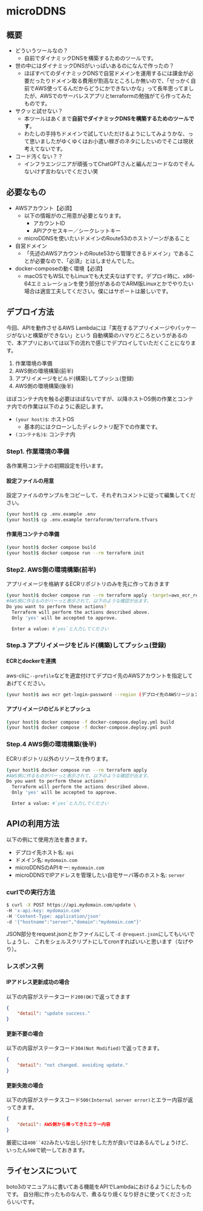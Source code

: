 # microDDNS
## 概要
- どういうツールなの？
  - 自前でダイナミックDNSを構築するためのツールです。
- 世の中にはダイナミックDNSがいっぱいあるのになんで作ったの？
  - ほぼすべてのダイナミックDNSで自営ドメインを運用するには課金が必要だったりドメイン取る費用が割高なところしか無いので、「せっかく自前でAWS使ってるんだからどうにかできないかな」って長年思ってましたが、AWSでのサーバレスアプリとterraformの勉強がてら作ってみたものです。
- サクッと試せない？
  - 本ツールはあくまで**自前でダイナミックDNSを構築するためのツールです**。
  - わたしの手持ちドメインで試していただけるようにしてみようかな、って思いましたがゆくゆくはお小遣い稼ぎのネタにしたいのでそこは現状考えてないです。
- コード汚くない？？
  - インフラエンジニアが頑張ってChatGPTさんと編んだコードなのでそんないけず言わないでください笑

## 必要なもの
 - AWSアカウント【必須】
   - 以下の情報がのご用意が必要となります。
     - アカウントID
     - APIアクセスキー／シークレットキー
   - microDDNSを使いたいドメインのRoute53のホストゾーンがあること
 - 自営ドメイン
   - 「先述のAWSアカウントのRoute53から管理できるドメイン」であることが必要なので、「必須」とはしませんでした。
 - docker-composeの動く環境【必須】
   - macOSでもWSLでもLinuxでも大丈夫なはずです。デプロイ時に、x86-64エミュレーションを使う部分があるのでARM版Linuxとかでやりたい場合は適宜工夫してください。僕にはサポートは厳しいです。

## デプロイ方法
今回、APIを動作させるAWS Lambdaには「実在するアプリイメージやパッケージがないと構築ができない」という
自動構築のハマりどころというがあるので、本アプリにおいては以下の流れで感じでデプロイしていただくことになります。
1. 作業環境の準備
1. AWS側の環境構築(前半)
1. アプリイメージをビルド(構築)してプッシュ(登録)
1. AWS側の環境構築(後半)

ほぼコンテナ内を触る必要はほぼないですが、以降ホストOS側の作業とコンテナ内での作業は以下のように表記します。

- `(your host)$`: ホストOS
  - 基本的にはクローンしたディレクトリ配下での作業です。
- `(コンテナ名)$`: コンテナ内

### Step1. 作業環境の準備
各作業用コンテナの初期設定を行います。
#### 設定ファイルの用意
設定ファイルのサンプルをコピーして、それぞれコメントに従って編集してください。
```bash
(your host)$ cp .env.example .env
(your host)$ cp .env.example terraforom/terraform.tfvars
```

#### 作業用コンテナの準備
```bash
(your host)$ docker compose build
(your host)$ docker compose run --rm terraform init
```

### Step2. AWS側の環境構築(前半)
アプリイメージを格納するECRリポジトリのみを先に作っておきます
```bash
(your host)$ docker compose run --rm terraform apply -target=aws_ecr_repository.app_repository
#AWS側に作るものがバーっと表示されて、以下のような確認が出ます。
Do you want to perform these actions?
  Terraform will perform the actions described above.
  Only 'yes' will be accepted to approve.

  Enter a value: #`yes`と入力してください
```

### Step.3 アプリイメージをビルド(構築)してプッシュ(登録)
#### ECRとdockerを連携
aws-cliに`--profile`などを適宜付けてデプロイ先のAWSアカウントを指定してあげてください。
``` bash
(your host)$ aws ecr get-login-password --region (デプロイ先のAWSリージョン) | docker login --username AWS --password-stdin (デプロイ先のAWSアカウントID).dkr.ecr.ap-northeast-1.amazonaws.com
``` 

#### アプリイメージのビルドとプッシュ
``` bash
(your host)$ docker compose -f docker-compose.deploy.yml build
(your host)$ docker compose -f docker-compose.deploy.yml push

```

### Step.4 AWS側の環境構築(後半)
ECRリポジトリ以外のリソースを作ります。
```bash
(your host)$ docker compose run --rm terraform apply
#AWS側に作るものがバーっと表示されて、以下のような確認が出ます。
Do you want to perform these actions?
  Terraform will perform the actions described above.
  Only 'yes' will be accepted to approve.

  Enter a value: #`yes`と入力してください
```

## APIの利用方法

以下の例にて使用方法を書きます。

- デプロイ先ホスト名: `api`
- ドメイン名: `mydomain.com`
- microDDNSのAPIキー: `mydomain.com`
- microDDNSでIPアドレスを管理したい自宅サーバ等のホスト名: `server`

### curlでの実行方法
``` bash
$ curl -X POST https://api.mydomain.com/update \
-H 'x-api-key: mydomain.com'
-H 'Content-Type: application/json'
-d '{"hostname":"server","domain":"mydomain.com"}'
```
JSON部分をrequest.jsonとかファイルにして`-d @request.json`にしてもいいでしょうし、
これをシェルスクリプトにしてcronすればいいと思います（なげやり）。

### レスポンス例
#### IPアドレス更新成功の場合
以下の内容がステータコード`200(OK)`で返ってきます
``` json
{
    "detail": "update success."
}
```

#### 更新不要の場合
以下の内容がステータコード`304(Not Modified)`で返ってきます。
``` json
{
    "detail": "not changed. avoiding update."
}
```

#### 更新失敗の場合
以下の内容がステータスコード`500(Internal server error)`とエラー内容が返ってきます。
``` json
{
    "detail": AWS側から帰ってきたエラー内容
}
```

厳密には`400``422`みたいな出し分けをした方が良いではあるんでしょうけど、
いったん`500`で統一しておきます。

## ライセンスについて
boto3のマニュアルに書いてある機能をAPIでLambdaにおけるようにしたものです。
自分用に作ったものなんで、煮るなり焼くなり好きに使ってくださったらいいです。